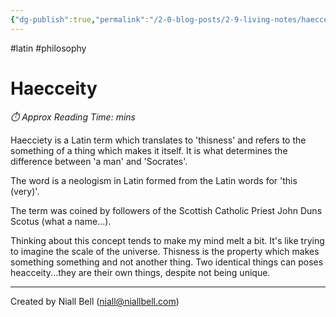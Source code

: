 ```yaml
---
{"dg-publish":true,"permalink":"/2-0-blog-posts/2-9-living-notes/haecceity/","title":"Haecceity","hide":true,"noteIcon":"","created":"2024-12-13T16:14:05.966+00:00","updated":"2024-12-13T16:19:22.854+00:00"}
---
```


#latin #philosophy 
# Haecceity
<p id="reading-time" style="font-style: italic;">⏱️ Approx Reading Time:  <span id="inserted-text"></span> mins</p>

Haecciety is a Latin term which translates to 'thisness' and refers to the something of a thing which makes it itself. It is what determines the difference between 'a man' and 'Socrates'.

The word is a neologism in Latin formed from the Latin words for 'this (very)'.

The term was coined by followers of the Scottish Catholic Priest John Duns Scotus (what a name...).

Thinking about this concept tends to make my mind melt a bit. It's like trying to imagine the scale of the universe. Thisness is the property which makes something something and not another thing. Two identical things can poses heacceity...they are their own things, despite not being unique.

---
Created by Niall Bell (niall@niallbell.com)